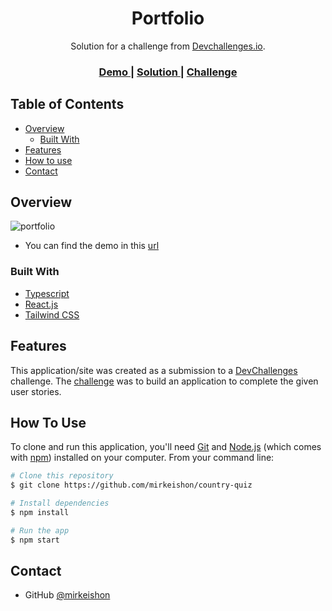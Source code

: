 <!-- Please update value in the {}  -->

<h1 align="center">Portfolio</h1>

<div align="center">
   Solution for a challenge from  <a href="http://devchallenges.io" target="_blank">Devchallenges.io</a>.
</div>

<div align="center">
  <h3>
    <a href="https://porfolio-two-pied.vercel.app/">
      Demo
    </a>
    <span> | </span>
    <a href="https://devchallenges.io/solutions/Yx7sGPyJCUBy0VqhpRG6">
      Solution
    </a>
    <span> | </span>
    <a href="https://devchallenges.io/challenges/Bu3G2irnaXmfwQ8sZkw8">
      Challenge
    </a>
  </h3>
</div>

<!-- TABLE OF CONTENTS -->

## Table of Contents

- [Overview](#overview)
  - [Built With](#built-with)
- [Features](#features)
- [How to use](#how-to-use)
- [Contact](#contact)

<!-- OVERVIEW -->

## Overview

![portfolio](https://user-images.githubusercontent.com/94877748/155689216-e180ad0b-c672-4078-8c35-96ac804f5b9e.png)

- You can find the demo in this [url](https://porfolio-two-pied.vercel.app/)

### Built With

<!-- This section should list any major frameworks that you built your project using. Here are a few examples.-->
- [Typescript](https://www.typescriptlang.org/)
- [React.js](https://reactjs.org/)
- [Tailwind CSS](https://tailwindcss.com/)

## Features

<!-- List the features of your application or follow the template. Don't share the figma file here :) -->

This application/site was created as a submission to a [DevChallenges](https://devchallenges.io/challenges) challenge. The [challenge](https://devchallenges.io/challenges/Bu3G2irnaXmfwQ8sZkw8) was to build an application to complete the given user stories.


## How To Use

<!-- Example: -->

To clone and run this application, you'll need [Git](https://git-scm.com) and [Node.js](https://nodejs.org/en/download/) (which comes with [npm](http://npmjs.com)) installed on your computer. From your command line:

```bash
# Clone this repository
$ git clone https://github.com/mirkeishon/country-quiz

# Install dependencies
$ npm install

# Run the app
$ npm start
```

## Contact

- GitHub [@mirkeishon](https://github.com/mirkeishon)